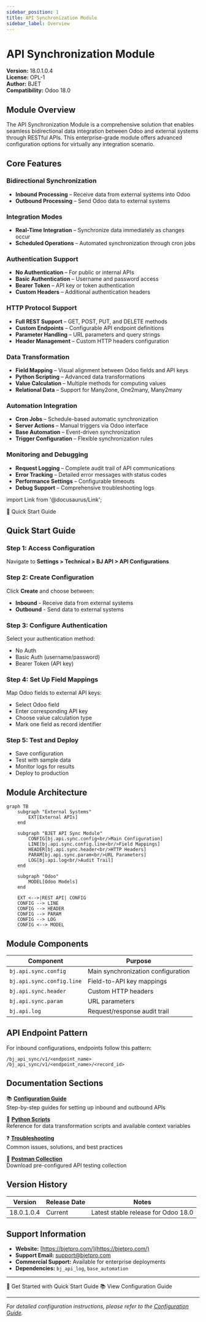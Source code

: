 ```yaml
---
sidebar_position: 1
title: API Synchronization Module
sidebar_label: Overview
---
```


# API Synchronization Module

**Version:** 18.0.1.0.4  
**License:** OPL-1  
**Author:** BJET  
**Compatibility:** Odoo 18.0

## Module Overview

The API Synchronization Module is a comprehensive solution that enables seamless bidirectional data integration between Odoo and external systems through RESTful APIs. This enterprise-grade module offers advanced configuration options for virtually any integration scenario.

## Core Features

### Bidirectional Synchronization
- **Inbound Processing** – Receive data from external systems into Odoo
- **Outbound Processing** – Send Odoo data to external systems

### Integration Modes
- **Real-Time Integration** – Synchronize data immediately as changes occur
- **Scheduled Operations** – Automated synchronization through cron jobs

### Authentication Support
- **No Authentication** – For public or internal APIs
- **Basic Authentication** – Username and password access
- **Bearer Token** – API key or token authentication
- **Custom Headers** – Additional authentication headers

### HTTP Protocol Support
- **Full REST Support** – GET, POST, PUT, and DELETE methods
- **Custom Endpoints** – Configurable API endpoint definitions
- **Parameter Handling** – URL parameters and query strings
- **Header Management** – Custom HTTP headers configuration

### Data Transformation
- **Field Mapping** – Visual alignment between Odoo fields and API keys
- **Python Scripting** – Advanced data transformations
- **Value Calculation** – Multiple methods for computing values
- **Relational Data** – Support for Many2one, One2many, Many2many

### Automation Integration
- **Cron Jobs** – Schedule-based automatic synchronization
- **Server Actions** – Manual triggers via Odoo interface
- **Base Automation** – Event-driven synchronization
- **Trigger Configuration** – Flexible synchronization rules

### Monitoring and Debugging
- **Request Logging** – Complete audit trail of API communications
- **Error Tracking** – Detailed error messages with status codes
- **Performance Settings** – Configurable timeouts
- **Debug Support** – Comprehensive troubleshooting logs

import Link from '@docusaurus/Link';

<div style={{textAlign: 'center', margin: '2rem 0'}}>
  <Link
    className="button button--primary button--lg"
    to="/docs/modules/api-sync/quick-start">
    🚀 Quick Start Guide
  </Link>
</div>

## Quick Start Guide

### Step 1: Access Configuration
Navigate to **Settings > Technical > BJ API > API Configurations**

### Step 2: Create Configuration
Click **Create** and choose between:
- **Inbound** - Receive data from external systems
- **Outbound** - Send data to external systems

### Step 3: Configure Authentication
Select your authentication method:
- No Auth
- Basic Auth (username/password)
- Bearer Token (API key)

### Step 4: Set Up Field Mappings
Map Odoo fields to external API keys:
- Select Odoo field
- Enter corresponding API key
- Choose value calculation type
- Mark one field as record identifier

### Step 5: Test and Deploy
- Save configuration
- Test with sample data
- Monitor logs for results
- Deploy to production

## Module Architecture

```mermaid
graph TB
    subgraph "External Systems"
        EXT[External APIs]
    end
    
    subgraph "BJET API Sync Module"
        CONFIG[bj.api.sync.config<br/>Main Configuration]
        LINE[bj.api.sync.config.line<br/>Field Mappings]
        HEADER[bj.api.sync.header<br/>HTTP Headers]
        PARAM[bj.api.sync.param<br/>URL Parameters]
        LOG[bj.api.log<br/>Audit Trail]
    end
    
    subgraph "Odoo"
        MODEL[Odoo Models]
    end
    
    EXT <-->|REST API| CONFIG
    CONFIG --> LINE
    CONFIG --> HEADER
    CONFIG --> PARAM
    CONFIG --> LOG
    CONFIG <--> MODEL
```

## Module Components

| Component | Purpose |
|-----------|---------|
| `bj.api.sync.config` | Main synchronization configuration |
| `bj.api.sync.config.line` | Field-to-API key mappings |
| `bj.api.sync.header` | Custom HTTP headers |
| `bj.api.sync.param` | URL parameters |
| `bj.api.log` | Request/response audit trail |

## API Endpoint Pattern

For inbound configurations, endpoints follow this pattern:
```
/bj_api_sync/v1/<endpoint_name>
/bj_api_sync/v1/<endpoint_name>/<record_id>
```

## Documentation Sections

📚 **[Configuration Guide](/docs/modules/api-sync/configuration/overview)**  
Step-by-step guides for setting up inbound and outbound APIs

🐍 **[Python Scripts](/docs/modules/api-sync/python-scripts/context-variables)**  
Reference for data transformation scripts and available context variables

❓ **[Troubleshooting](/docs/modules/api-sync/troubleshooting)**  
Common issues, solutions, and best practices

📮 **[Postman Collection](/postman)**  
Download pre-configured API testing collection

## Version History

| Version    | Release Date | Notes |
|------------|--------------|-------|
| 18.0.1.0.4 | Current | Latest stable release for Odoo 18.0 |

## Support Information

- **Website:** [https://bjetpro.com/](https://bjetpro.com/)
- **Support Email:** [support@bjetpro.com](mailto:support@bjetpro.com)
- **Commercial Support:** Available for enterprise deployments
- **Dependencies:** `bj_api_log`, `base_automation`

---

<div style={{textAlign: 'center', margin: '3rem 0'}}>
  <Link
    className="button button--primary button--lg"
    to="/docs/modules/api-sync/quick-start"
    style={{marginRight: '1rem'}}>
    🚀 Get Started with Quick Start Guide
  </Link>
  <Link
    className="button button--secondary button--lg"
    to="/docs/modules/api-sync/configuration/overview">
    📚 View Configuration Guide
  </Link>
</div>

---

*For detailed configuration instructions, please refer to the [Configuration Guide](/docs/modules/api-sync/configuration/overview).*
